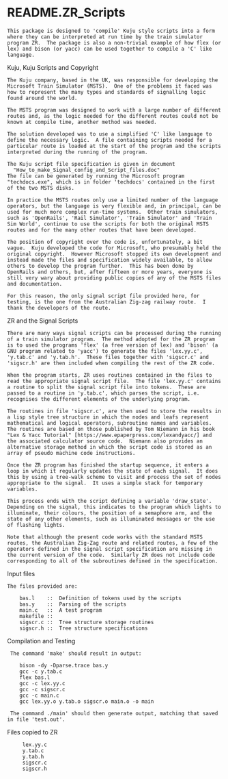 README.ZR_Scripts
=================

    This package is designed to 'compile' Kuju style scripts into a form where they can be interpreted at run time by the train simulator program ZR.  The package is also a non-trivial example of how flex (or lex) and bison (or yacc) can be used together to compile a 'C' like language.

Kuju, Kuju Scripts and Copyright

    The Kuju company, based in the UK, was responsible for developing the Microsoft Train Simulator (MSTS).  One of the problems it faced was how to represent the many types and standards of signalling logic found around the world.

    The MSTS program was designed to work with a large number of different routes and, as the logic needed for the different routes could not be known at compile time, another method was needed.

    The solution developed was to use a simplified 'C' like language to define the necessary logic.  A file containing scripts needed for a particular route is loaded at the start of the program and the scripts interpreted during the running of the program.

    The Kuju script file specification is given in document
      "How_to_make_Signal_config_and_Script_files.doc"
    The file can be generated by running the Microsoft program "techdocs.exe", which is in folder 'techdocs' contained in the first of the two MSTS disks.

    In practice the MSTS routes only use a limited number of the language operators, but the language is very flexible and, in principal, can be used for much more complex run-time systems.  Other train simulators, such as 'OpenRails', 'Rail Simulator', 'Train Simulator' and 'Train Sim World', continue to use the scripts for both the original MSTS routes and for the many other routes that have been developed.

    The position of copyright over the code is, unfortunately, a bit vague.  Kuju developed the code for Microsoft, who presumably held the original copyright.  However Microsoft stopped its own development and instead made the files and specification widely available, to allow others to develop the program further.  This has been done by OpenRails and others, but, after fifteen or more years, everyone is still very wary about providing public copies of any of the MSTS files and documentation.

    For this reason, the only signal script file provided here, for testing, is the one from the Australian Zig-zag railway route.  I thank the developers of the route.

ZR and the Signal Scripts

    There are many ways signal scripts can be processed during the running of a train simulator program.  The method adopted for the ZR program is to used the programs 'flex' (a free version of lex) and 'bison' (a GNU program related to 'yacc') to generate the files 'lex.yy.c', 'y.tab.c' and 'y.tab.h'.  These files together with 'sigscr.c' and 'sigscr.h' are then included when compiling the rest of the ZR code.

    When the program starts, ZR uses routines contained in the files to read the appropriate signal script file.  The file 'lex.yy.c' contains a routine to split the signal script file into tokens.  These are passed to a routine in 'y.tab.c', which parses the script, i.e. recognises the different elements of the underlying program.

    The routines in file 'sigscr.c', are then used to store the results in a lisp style tree structure in which the nodes and leafs represent mathematical and logical operators, subroutine names and variables. The routines are based on those published by Tom Niemann in his book "Lex & Yacc Tutorial" [https://www.epaperpress.com/lexandyacc/] and the associated calculator source code.  Niemann also provides an alternative storage method in which the script code is stored as an array of pseudo machine code instructions.

    Once the ZR program has finished the startup sequence, it enters a loop in which it regularly updates the state of each signal.  It does this by using a tree-walk scheme to visit and process the set of nodes appropriate to the signal.  It uses a simple stack for temporary variables.

    This process ends with the script defining a variable 'draw_state'.  Depending on the signal, this indicates to the program which lights to illuminate, their colours, the position of a semaphore arm, and the state of any other elements, such as illuminated messages or the use of flashing lights.

    Note that although the present code works with the standard MSTS routes, the Australian Zig-Zag route and related routes, a few of the operators defined in the signal script specification are missing in the current version of the code.  Similarly ZR does not include code corresponding to all of the subroutines defined in the specification.


Input files

    The files provided are:

        bas.l    ::  Definition of tokens used by the scripts
        bas.y    ::  Parsing of the scripts
        main.c   ::  A test program
        makefile ::
        sigscr.c ::  Tree structure storage routines
        sigscr.h ::  Tree structure specifications

Compilation and Testing

     The command 'make' should result in output:

        bison -dy -Dparse.trace bas.y
        gcc -c y.tab.c
        flex bas.l
        gcc -c lex.yy.c
        gcc -c sigscr.c
        gcc -c main.c
        gcc lex.yy.o y.tab.o sigscr.o main.o -o main

     The command ./main' should then generate output, matching that saved in file 'test.out'.

Files copied to ZR

         lex.yy.c
         y.tab.c
         y.tab.h
         sigscr.c
         sigscr.h




